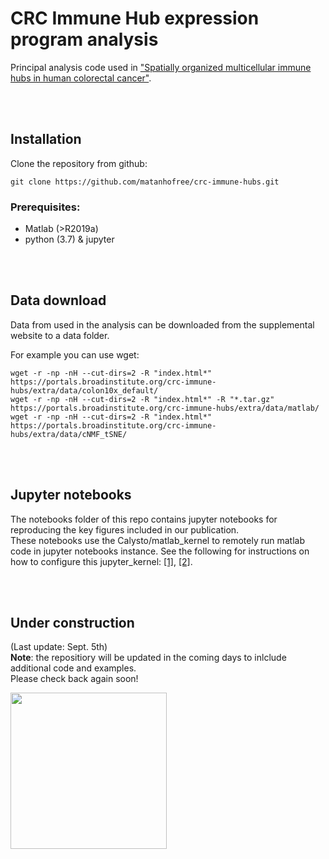 # CRC Immune Hub expression program analysis 

Principal analysis code used in ["Spatially organized multicellular immune hubs in human colorectal cancer"](https://www.cell.com/cell/fulltext/S0092-8674(21)00945-4).

<br></br>
## Installation 
Clone the repository from github:
```
git clone https://github.com/matanhofree/crc-immune-hubs.git
```
### Prerequisites:
* Matlab (>R2019a)
* python (3.7) & jupyter 

<br></br>
## Data download
Data from used in the analysis can be downloaded from the supplemental website to a data folder.

For example you can use wget:
```
wget -r -np -nH --cut-dirs=2 -R "index.html*" https://portals.broadinstitute.org/crc-immune-hubs/extra/data/colon10x_default/
wget -r -np -nH --cut-dirs=2 -R "index.html*" -R "*.tar.gz" https://portals.broadinstitute.org/crc-immune-hubs/extra/data/matlab/
wget -r -np -nH --cut-dirs=2 -R "index.html*" https://portals.broadinstitute.org/crc-immune-hubs/extra/data/cNMF_tSNE/
```
<br></br>
## Jupyter notebooks
The notebooks folder of this repo contains jupyter notebooks for reproducing the key figures included in our publication. <br>
These notebooks use the Calysto/matlab_kernel to remotely run matlab code in jupyter notebooks instance. See the following for instructions on how to configure this jupyter_kernel: [[1]](https://am111.readthedocs.io/en/latest/jmatlab_install.html), [[2]](https://github.com/Calysto/matlab_kernel).

<br></br>
## Under construction 
(Last update: Sept. 5th)<br>
**Note**: the repositiory will be updated in the coming days to inlclude additional code and examples.<br>
Please check back again soon!


<img src="https://upload.wikimedia.org/wikipedia/commons/1/1a/C%C3%B4ne_orange_-_under_construction.png" width="250" >

